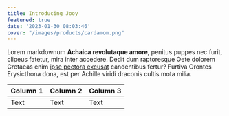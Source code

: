 ```yaml
---
title: Introducing Jooy
featured: true
date: '2023-01-30 08:03:46'
cover: "/images/products/cardamom.png"
---
```


Lorem markdownum **Achaica revolutaque amore**, penitus puppes nec furit,
clipeus fatetur, mira inter accedere. Dedit dum raptoresque Oete dolorem
Cretaeas enim [ipse pectora excusat](#in-poscat) candentibus fertur? Furtiva
Orontes Erysicthona dona, est per Achille viridi draconis cultis mota milia.



| Column 1 | Column 2 | Column 3 |
| -------- | -------- | -------- |
| Text     | Text     | Text     |
